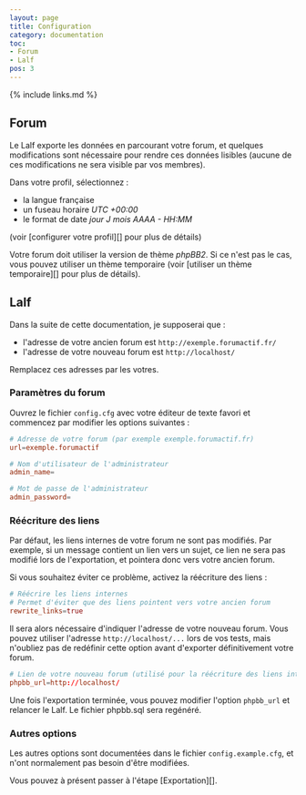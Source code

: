 ```yaml
---
layout: page
title: Configuration
category: documentation
toc:
- Forum
- Lalf
pos: 3
---
```


{% include links.md %}

## Forum

Le Lalf exporte les données en parcourant votre forum, et quelques
modifications sont nécessaire pour rendre ces données lisibles (aucune
de ces modifications ne sera visible par vos membres).

Dans votre profil, sélectionnez : 

 - la langue française
 - un fuseau horaire *UTC +00:00*
 - le format de date *jour J mois AAAA - HH:MM*

(voir [configurer votre profil][] pour plus de détails)

Votre forum doit utiliser la version de thème *phpBB2*. Si ce n'est
pas le cas, vous pouvez utiliser un thème temporaire (voir
[utiliser un thème temporaire][] pour plus de détails).

## Lalf

<div class="information" markdown="1">
Dans la suite de cette documentation, je supposerai que :

- l'adresse de votre ancien forum est `http://exemple.forumactif.fr/`
- l'adresse de votre nouveau forum est `http://localhost/`

Remplacez ces adresses par les votres.
</div>

### Paramètres du forum

Ouvrez le fichier `config.cfg` avec votre éditeur de texte favori et
commencez par modifier les options suivantes :

```conf
# Adresse de votre forum (par exemple exemple.forumactif.fr)
url=exemple.forumactif

# Nom d'utilisateur de l'administrateur
admin_name=

# Mot de passe de l'administrateur
admin_password=
```

### Réécriture des liens

Par défaut, les liens internes de votre forum ne sont pas
modifiés. Par exemple, si un message contient un lien vers un sujet,
ce lien ne sera pas modifié lors de l'exportation, et pointera donc
vers votre ancien forum.

Si vous souhaitez éviter ce problème, activez la réécriture des liens :

```conf
# Réécrire les liens internes
# Permet d'éviter que des liens pointent vers votre ancien forum
rewrite_links=true
```

Il sera alors nécessaire d'indiquer l'adresse de votre nouveau
forum. Vous pouvez utiliser l'adresse `http://localhost/...` lors de vos tests,
mais n'oubliez pas de redéfinir cette option avant d'exporter
définitivement votre forum.

```conf
# Lien de votre nouveau forum (utilisé pour la réécriture des liens internes)
phpbb_url=http://localhost/
```

Une fois l'exportation terminée, vous pouvez modifier l'option
`phpbb_url` et relancer le Lalf. Le fichier phpbb.sql sera regénéré.

### Autres options

Les autres options sont documentées dans le fichier
`config.example.cfg`, et n'ont normalement pas besoin d'être
modifiées.

Vous pouvez à présent passer à l'étape [Exportation][].
